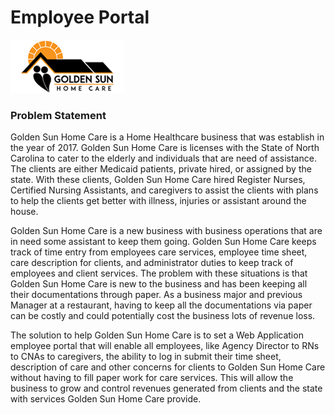 # Employee Portal

![](images/golden-sun-home-care-logo.png)

### Problem Statement
Golden Sun Home Care is a Home Healthcare business that was establish in the year of 2017. Golden Sun Home Care is licenses with the State of North Carolina to cater to the elderly and individuals that are need of assistance. The clients are either Medicaid patients, private hired, or assigned by the state. With these clients, Golden Sun Home Care hired Register Nurses, Certified Nursing Assistants, and caregivers to assist the clients with plans to help the clients get better with illness, injuries or assistant around the house. 

Golden Sun Home Care is a new business with business operations that are in need some assistant to keep them going. Golden Sun Home Care keeps track of time entry from employees care services, employee time sheet, care description for clients, and administrator duties to keep track of employees and client services. The problem with these situations is that Golden Sun Home Care is new to the business and has been keeping all their documentations through paper. As a business major and previous Manager at a restaurant, having to keep all the documentations via paper can be costly and could potentially cost the business lots of revenue loss.

The solution to help Golden Sun Home Care is to set a Web Application employee portal that will enable all employees, like Agency Director to RNs to CNAs to caregivers, the ability to log in submit their time sheet, description of care and other concerns for clients to Golden Sun Home Care without having to fill paper work for care services. This will allow the business to grow and control revenues generated from clients and the state with services Golden Sun Home Care provide.

